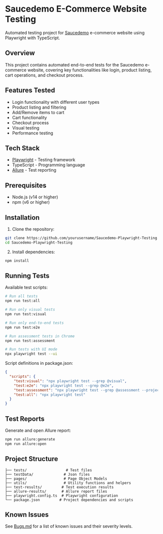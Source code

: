 # Saucedemo E-Commerce Website Testing

Automated testing project for [Saucedemo](https://www.saucedemo.com/) e-commerce website using Playwright with TypeScript.

## Overview

This project contains automated end-to-end tests for the Saucedemo e-commerce website, covering key functionalities like login, product listing, cart operations, and checkout process.

## Features Tested

- Login functionality with different user types
- Product listing and filtering
- Add/Remove items to cart
- Cart functionality
- Checkout process
- Visual testing
- Performance testing

## Tech Stack

- [Playwright](https://playwright.dev/) - Testing framework
- TypeScript - Programming language
- [Allure](http://allure.qatools.ru/) - Test reporting

## Prerequisites

- Node.js (v14 or higher)
- npm (v6 or higher)

## Installation

1. Clone the repository:
```bash
git clone https://github.com/yourusername/Saucedemo-Playwright-Testing.git
cd Saucedemo-Playwright-Testing
```

2. Install dependencies:
```bash
npm install
```

## Running Tests

Available test scripts:

```bash
# Run all tests
npm run test:all

# Run only visual tests
npm run test:visual

# Run only end-to-end tests
npm run test:e2e

# Run assessment tests in Chrome
npm run test:assessment

# Run tests with UI mode
npx playwright test --ui
```

Script definitions in package.json:
```json
{
  "scripts": {
    "test:visual": "npx playwright test --grep @visual",
    "test:e2e": "npx playwright test --grep @e2e",
    "test:assessment": "npx playwright test --grep @assessment --project=Chrome",
    "test:all": "npx playwright test"
  }
}
```

## Test Reports

Generate and open Allure report:
```bash
npm run allure:generate
npm run allure:open
```

## Project Structure

```
├── tests/                  # Test files
├── testData/              # Json files
├── pages/                 # Page Object Models
├── utils/                 # Utility functions and helpers
├── test-results/         # Test execution results
├── allure-results/       # Allure report files
├── playwright.config.ts  # Playwright configuration
└── package.json         # Project dependencies and scripts
```

## Known Issues

See [Bugs.md](Bugs.md) for a list of known issues and their severity levels.
